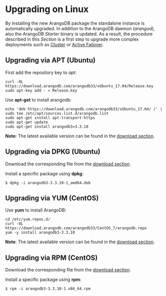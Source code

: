 Upgrading on Linux
==================

By installing the new ArangoDB package the standalone instance is automatically
upgraded. In addition to the ArangoDB daemon (_arangod_), also the ArangoDB
_Starter_ binary is updated. As a result, the procedure described in this _Section_
is a first step to upgrade more complex deployments such as [Cluster](../../Architecture/DeploymentModes/Cluster/README.md)
or [Active Failover](../../Architecture/DeploymentModes/ActiveFailover/README.md). 

Upgrading via APT (Ubuntu)
--------------------------

First add the repository key to _apt_:

```
curl -OL https://download.arangodb.com/arangodb33/xUbuntu_17.04/Release.key
sudo apt-key add - < Release.key
```

Use **apt-get** to install arangodb:

```
echo 'deb https://download.arangodb.com/arangodb33/xUbuntu_17.04/ /' | sudo tee /etc/apt/sources.list.d/arangodb.list
sudo apt-get install apt-transport-https
sudo apt-get update
sudo apt-get install arangodb3=3.3.10
```

**Note**: The latest available version can be found in the [download section](https://www.arangodb.com/download-major/ubuntu/).

Upgrading via DPKG (Ubuntu)
---------------------------

Download the corresponding file from the [download section](https://download.arangodb.com/).

Install a specific package using **dpkg**:

```
$ dpkg -i arangodb3-3.3.10-1_amd64.deb
```

Upgrading via YUM (CentOS)
-------------------------

Use **yum** to install ArangoDB:

```
cd /etc/yum.repos.d/
curl -OL https://download.arangodb.com/arangodb33/CentOS_7/arangodb.repo
yum -y install arangodb3-3.3.10
```

**Note**: The latest available version can be found in the [download section](https://www.arangodb.com/download-major/centos/).

Upgrading via RPM (CentOS)
---------------------------

Download the corresponding file from the [download section](https://download.arangodb.com/).

Install a specific package using **rpm**:

```
$ rpm -i arangodb3-3.3.10-1.x86_64.rpm
```
